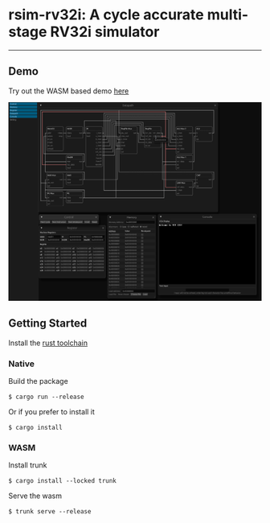 # rsim-rv32i: A cycle accurate multi-stage RV32i simulator
---
## Demo
Try out the WASM based demo [here](https://averagefossenjoyer.github.io/rsim-rv32i-demo/)

![](./figures/intro.png)

## Getting Started
Install the [rust toolchain](https://rustup.rs/)

### Native
Build the package
```
$ cargo run --release
```
Or if you prefer to install it
```
$ cargo install
```

### WASM
Install trunk
```
$ cargo install --locked trunk
```

Serve the wasm
```
$ trunk serve --release
```
